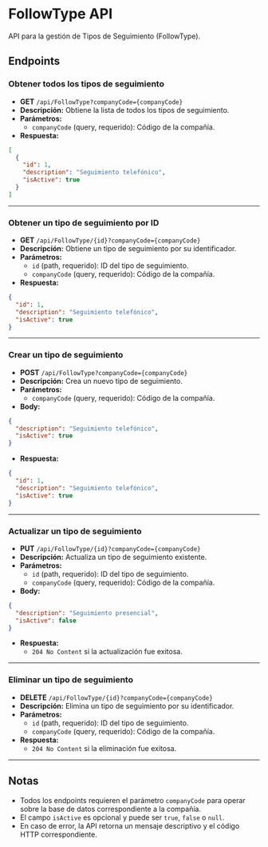 # FollowType API

API para la gestión de Tipos de Seguimiento (FollowType).

## Endpoints

### Obtener todos los tipos de seguimiento
- **GET** `/api/FollowType?companyCode={companyCode}`
- **Descripción:** Obtiene la lista de todos los tipos de seguimiento.
- **Parámetros:**
  - `companyCode` (query, requerido): Código de la compañía.
- **Respuesta:**
```json
[
  {
    "id": 1,
    "description": "Seguimiento telefónico",
    "isActive": true
  }
]
```

---

### Obtener un tipo de seguimiento por ID
- **GET** `/api/FollowType/{id}?companyCode={companyCode}`
- **Descripción:** Obtiene un tipo de seguimiento por su identificador.
- **Parámetros:**
  - `id` (path, requerido): ID del tipo de seguimiento.
  - `companyCode` (query, requerido): Código de la compañía.
- **Respuesta:**
```json
{
  "id": 1,
  "description": "Seguimiento telefónico",
  "isActive": true
}
```

---

### Crear un tipo de seguimiento
- **POST** `/api/FollowType?companyCode={companyCode}`
- **Descripción:** Crea un nuevo tipo de seguimiento.
- **Parámetros:**
  - `companyCode` (query, requerido): Código de la compañía.
- **Body:**
```json
{
  "description": "Seguimiento telefónico",
  "isActive": true
}
```
- **Respuesta:**
```json
{
  "id": 1,
  "description": "Seguimiento telefónico",
  "isActive": true
}
```

---

### Actualizar un tipo de seguimiento
- **PUT** `/api/FollowType/{id}?companyCode={companyCode}`
- **Descripción:** Actualiza un tipo de seguimiento existente.
- **Parámetros:**
  - `id` (path, requerido): ID del tipo de seguimiento.
  - `companyCode` (query, requerido): Código de la compañía.
- **Body:**
```json
{
  "description": "Seguimiento presencial",
  "isActive": false
}
```
- **Respuesta:**
  - `204 No Content` si la actualización fue exitosa.

---

### Eliminar un tipo de seguimiento
- **DELETE** `/api/FollowType/{id}?companyCode={companyCode}`
- **Descripción:** Elimina un tipo de seguimiento por su identificador.
- **Parámetros:**
  - `id` (path, requerido): ID del tipo de seguimiento.
  - `companyCode` (query, requerido): Código de la compañía.
- **Respuesta:**
  - `204 No Content` si la eliminación fue exitosa.

---

## Notas
- Todos los endpoints requieren el parámetro `companyCode` para operar sobre la base de datos correspondiente a la compañía.
- El campo `isActive` es opcional y puede ser `true`, `false` o `null`.
- En caso de error, la API retorna un mensaje descriptivo y el código HTTP correspondiente. 